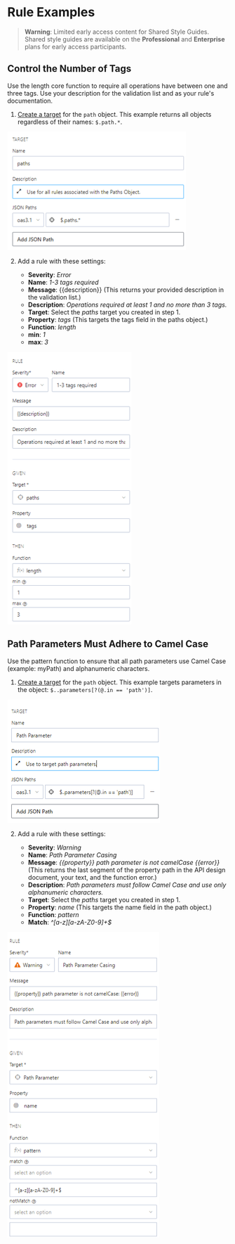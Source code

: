 # Rule Examples

<!-- theme: warning -->
>**Warning**:
>Limited early access content for Shared Style Guides. Shared style guides are available on the **Professional** and **Enterprise** plans for early access participants. 

## Control the Number of Tags

Use the length core function to require all operations have between one and three tags. Use your description for the validation list and as your rule's documentation. 

1. [Create a target](b-create-targets.md) for the `path` object. This example returns all objects regardless of their names: `$.path.*`.

![Paths Target](../assets/images/style-guides-paths-target.png)

2. Add a rule with these settings:

    - **Severity**: *Error* 
    - **Name**: *1-3 tags required*
    - **Message**: {{description}} (This returns your provided description in the validation list.) 
    - **Description**: *Operations required at least 1 and no more than 3 tags.*
    - **Target**: Select the *paths* target you created in step 1.
    - **Property**: *tags* (This targets the tags field in the paths object.)
    - **Function**: *length* 
    - **min**: *1*
    - **max**: *3*

![Length Example](../assets/images/style-guide-rule-length-example.png)

## Path Parameters Must Adhere to Camel Case

Use the pattern function to ensure that all path parameters use Camel Case (example: myPath) and alphanumeric characters.

1. [Create a target](b-create-targets.md) for the `path` object. This example targets parameters in the object: `$..parameters[?(@.in == 'path')]`.

![Paths Parameters Target](../assets/images/style-guide-path-parameter-target.png)

2. Add a rule with these settings:

    - **Severity**: *Warning* 
    - **Name**: *Path Parameter Casing*
    - **Message**: *{{property}} path parameter is not camelCase {{error}}* (This returns the last segment of the property path in the API design document, your text, and the function error.) 
    - **Description**: *Path parameters must follow Camel Case and use only alphanumeric characters.*
    - **Target**: Select the *paths* target you created in step 1.
    - **Property**: *name* (This targets the name field in the path object.)
    - **Function**: *pattern* 
    - **Match**: *^[a-z][a-zA-Z0-9]+$*
    
  ![Paths Parameters Target](../assets/images/style-guides-path-parameter-rule.png)

